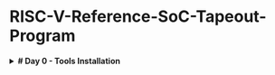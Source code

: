 # RISC-V-Reference-SoC-Tapeout-Program

<details>
<summary><b># Day 0 - Tools Installation</b></summary>

Understanding the flow of the tapeout program.  

The 4 major outputs i.e. the output of the "c"-code, the verilog code, the SoC output and the output of the tapeout chip should be the same. Basically the functionality is being checked at 4 major stages of the asic flow ensuring that the final product is in terms with the design application.  

## Yosys

## Iverilog

## GTKWave

</details>
